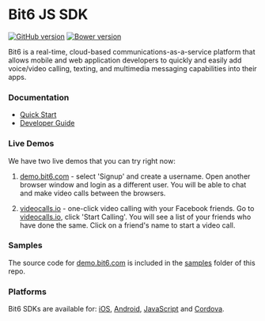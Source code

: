 Bit6 JS SDK
=======================
[![GitHub version](https://badge.fury.io/gh/bit6%2Fbit6-js-sdk.svg)](https://github.com/bit6/bit6-js-sdk)
[![Bower version](https://badge.fury.io/bo/bit6.svg)](https://github.com/bit6/bit6-js-sdk)

Bit6 is a real-time, cloud-based communications-as-a-service platform that allows mobile and web application developers to quickly and easily add voice/video calling, texting, and multimedia messaging capabilities into their apps.

### Documentation
* [Quick Start](http://docs.bit6.com/start/web-js/)
* [Developer Guide](http://docs.bit6.com/guides/js/)

### Live Demos
We have two live demos that you can try right now:

1. [demo.bit6.com](http://demo.bit6.com) - select 'Signup' and create a username. Open another browser window and login as a different user. You will be able to chat and make video calls between the browsers.

2. [videocalls.io](https://videocalls.io) - one-click video calling with your Facebook friends. Go to [videocalls.io](https://videocalls.io), click 'Start Calling'. You will see a list of your friends who have done the same. Click on a friend's name to start a video call.

### Samples
The source code for [demo.bit6.com](http://demo.bit6.com) is included in the [samples](https://github.com/bit6/bit6-js-sdk/tree/master/samples) folder of this repo.

### Platforms
Bit6 SDKs are available for: [iOS](https://github.com/bit6/bit6-ios-sdk), [Android](https://github.com/bit6/bit6-android-sdk), [JavaScript](https://github.com/bit6/bit6-js-sdk) and [Cordova](https://github.com/bit6/bit6-cordova).

